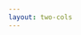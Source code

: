 ```yaml
---
layout: two-cols
---
```


<template v-slot:default>
<h1 class="abs-bl font-extrabold">Estrutura</h1>

<div class="flex flex-col gap-2 justify-between">
  <div class="flex flex-col gap-4">
    <StructurePoint number="1" title="Entidade de Acolhimento">
        <b>Jimmy Boys</b>
    </StructurePoint>
    <StructurePoint number="2" title="Projeto">
        <b>BeAPT</b>
    </StructurePoint>
    <StructurePoint number="3" title="Arquitetura">
        Arquitetura Conceptual
    </StructurePoint>
    <StructurePoint number="4" title="Tecnologias">
        <strong>React</strong> & Componentes
    </StructurePoint>
    <StructurePoint number="4" title="Resultado">
        Tecnologias
    </StructurePoint>
  </div>
  <div class="mt-5">
    <a href="https://gitlab.com" class="inline-flex gap-2 items-center !hover:text-beapt text-sm">
      <jam-gitlab />
      Repositório
    </a>
  </div>
</div>

</template>
<template v-slot:right>

<div class="flex flex-col gap-4">
    <StructurePoint number="1" title="Entidade de Acolhimento">
        <b>Jimmy Boys</b>
    </StructurePoint>
    <StructurePoint number="2" title="Projeto">
        <b>BeAPT</b>
    </StructurePoint>
    <StructurePoint number="3" title="Arquitetura">
        Arquitetura Conceptual
    </StructurePoint>
    <StructurePoint number="4" title="Tecnologias">
        <strong>React</strong> & Componentes
    </StructurePoint>
    <StructurePoint number="4" title="Resultado">
        Tecnologias
    </StructurePoint>
</div>
</template>